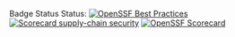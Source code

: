 Badge Status Status: [![OpenSSF Best Practices](https://www.bestpractices.dev/projects/8509/badge)](https://www.bestpractices.dev/projects/8509)
[![Scorecard supply-chain security](https://github.com/Isaiah0521/PA-updated-Weapon-Master/actions/workflows/scorecard.yml/badge.svg)](https://github.com/Isaiah0521/PA-updated-Weapon-Master/actions/workflows/scorecard.yml)
[![OpenSSF Scorecard](https://api.securityscorecards.dev/projects/github.com//projects/8509/badge)](https://securityscorecards.dev/viewer/?uri=github.com/projects/8509)

